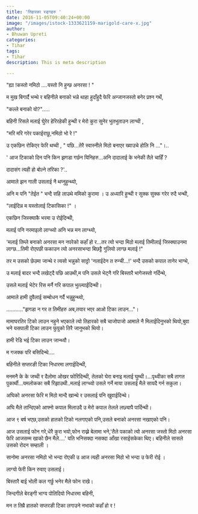 ```yaml
---
title: 'तिहारका रङ्गहरु '
date: 2016-11-05T09:40:24+00:00
image: "/images/istock-1333621159-marigold-care-x.jpg"
author:
- Bhuwan Upreti
categories:
- Tihar
tags:
- Tihar
description: This is meta description

---
```

"ह्या !कस्तो नमिठो ....यस्तो नि हुन्छ अनरसा ! "

 म मुख बिगार्दै भन्थे र बहिनीले बनाको भन्ने थाहा हुदाँहुदै फेरि अन्जानजस्तो बनेर प्रश्न गर्थे,

"कल्ले बनाको यो?".....

बहिनी रिसले मलाई घुेरेर हेरिरहेकी हुन्थी र मेरो कुरा सुनेर भुतभुताउन लाग्थी ,

"मरि मरि गरेर पकाईराछु,नमिठो भो रे  !"

उ एकछिन रोकिएर फेरि थप्थी , " पछि...तेरै स्वास्नीले मिठो बनाएर ख्वाउचे होलि नि ..."।..

' आज टिकाको दिन पनि किन झगडा गर्छन यिनिहरु...अनि दादालाई के भनेकी तैले चाहिँ ?

 दादासंग त्यही हो बोल्ने तरिका ?'..

आमाले झन गाली उसलाई नै थप्नुहुन्थ्यो,

अनि म पनि "तेईत " भन्दै सहि लाउथे ममिको कुरामा । उ अध्यारि हुन्थी र सुक्क सुक्क गरेर रुदै भन्थी,

"लाईदिन्न म यस्तोलाई टिकासिका !"  ।

एकछिन जिस्क्याकै भरमा उ रोईदिन्थी,

मलाई पनि नरमाइलो लाग्थ्यो अनि भन्न मन लाग्थ्यो,

'मलाई तिम्ले बनाको अनरसा मन नपरेको कहाँ हो र...तर त्यो भन्दा मिठो मलाई तिमीलाई जिस्क्याउनमा लाग्छ...तिमी रोएपछी फकाउन त्यो अनरसाभन्दा बिछट्टै गुलियो लाग्छ मलाई !"

तर म उसको छेउमा जान्थे र त्यसो भन्नुको साट्टो 'नलाईदेन त रुन्ची...!' भन्दै उसको कपाल तानेर भाग्थे,

उ मलाई बादर भन्दै लखेट्दै पछि आउथी,म पनि उसले भेट्नै गरि बिस्तारै भागेजस्तो गर्दिन्थे,

उसले मलाई भेटेर रिस मर्नै गरि कपाल भुत्ल्याईदिन्थी।

आमाले हामी दुवैलाई सम्बोधन गर्दै भन्नुहुन्थ्यो,

..........."झगडा न गर त तिमीहरु अब,तयार भएर आओ टिका लाउन..."।

मामाघरतिर टिको लाउन नहुने भएकाले त्यो तिहारको सबै चाजोपाजो आमाले नै मिलाईदिनुभको थियो,बुवा भने यसपाली टिका लाउन फुपुको तिरै जानुभको थियो।

हामी रेडि भई टिका लाउन जान्थ्यौ।

म गजक्क परि बसिदिन्थे....

बहिनीले सप्तरङी टिका निधारमा लगाईदिन्थी,

मनमनै के के जप्थी र दैलोमा ओखर फोरिदिन्थी, तेलको घेरा बनाइ मलाई घुम्थी।...पृथ्वीका सबै तागत पुकार्थी...यमलोकका सबै रिझाउथी..मलाई लाग्थ्यो उसले गर्ने माया उसलाई मैले सायदै गर्न सकुला।

अघिको अनरसा फेरि म मिठो मान्दै खान्थे र उसलाई पनि खुवाईदिन्थे।

अघि मैले तान्दिएको आफ्नो कपाल मिलाउदै उ मेरो कपाल तेलले लछ्यापै पार्दिन्थी।

आज ९ बर्ष भएछ,उसको हातको टिको नलगाएको पनि,उसले बनाको अनरसा नखाएको पनि।

आज उसलाई फोन गरे,धेरै कुरा भयो,फोन राख्ने बेलामा भने,'तैले पकाको त्यो अनरसा जस्तो मिठो अनरसा फेरि आजसम्म खाको छैन मैले....' यति भनिसक्दा नसक्दा आँखा रसाईसकेका थिए। बहिनीले सासले उसको रोदन सम्हाली ।

सानोमा अनरसा नमिठो भो भन्दा रोएकी उ आज त्यही अनरसा मिठो भो भन्दा उ फेरी रोई ।

लाग्यो फेरी किन रुवाए उसलाई।

बिस्तारै बाई भोली कल गर्छु भनेर मैले फोन राखे।

जिन्दगीले बेरङ्गी भाग्य पोतिदियो निधारमा बहिनी,

मन त तिम्रै हातको सप्तरङी टिका लगाउने नभाको कहाँ हो र !